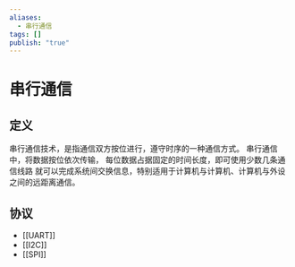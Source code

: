 ```yaml
---
aliases:
  - 串行通信
tags: []
publish: "true"
---
```


# 串行通信
## 定义
串行通信技术，是指通信双方按位进行，遵守时序的一种通信方式。 串行通信中，将数据按位依次传输， 每位数据占据固定的时间长度，即可使用少数几条通信线路 就可以完成系统间交换信息，特别适用于计算机与计算机、计算机与外设之间的远距离通信。

## 协议
- [[UART]]
- [[I2C]]
- [[SPI]]